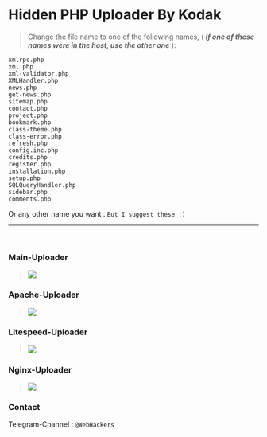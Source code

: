 <h1>Hidden PHP Uploader By Kodak</h1>

>Change the file name to one of the following names, 
( ***If one of these names were in the host, use the other one*** ):
```
xmlrpc.php
xml.php
xml-validator.php
XMLHandler.php
news.php
get-news.php
sitemap.php
contact.php
project.php
bookmark.php
class-theme.php
class-error.php
refresh.php
config.inc.php
credits.php
register.php
installation.php
setup.php
SQLQueryHandler.php
sidebar.php
comments.php
```
Or any other name you want . `But I suggest these :)`
<br><hr><br>
### Main-Uploader
><img src="https://i.imgur.com/J68QYjk.png">
### Apache-Uploader
><img src="https://i.imgur.com/yFN5UTq.png">
### Litespeed-Uploader
><img src="https://i.imgur.com/Gspzw2o.png">
### Nginx-Uploader
><img src="https://i.imgur.com/WYsDQ0I.png">
### Contact
 
Telegram-Channel : `@WebHackers`
